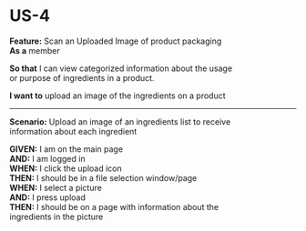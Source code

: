 # US-4 

**Feature:** Scan an Uploaded Image of product packaging  
**As a** member  
  
**So that** I can view categorized information about the usage   
or purpose of ingredients in a product.  

**I want to** upload an image of the ingredients on a product  
<hr> 

**Scenario:** Upload an image of an ingredients list to receive   
information about each ingredient  

**GIVEN:** I am on the main page  
**AND:** I am logged in  
**WHEN:** I click the upload icon  
**THEN:** I should be in a file selection window/page  
**WHEN:** I select a picture  
**AND:** I press upload  
**THEN:** I should be on a page with information about the   
ingredients in the picture  

